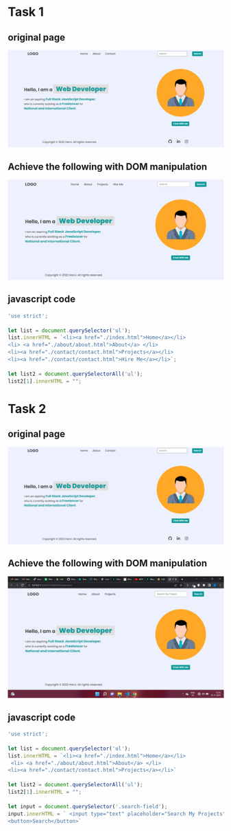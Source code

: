 # Task 1

## original page
![alt text](./original.PNG)
## Achieve the following with DOM manipulation
![alt text](./task1Output.png)

## javascript code
```js
'use strict';

let list = document.querySelector('ul');
list.innerHTML = `<li><a href="./index.html">Home</a></li>
<li> <a href="./about/about.html">About</a> </li>
<li><a href="./contact/contact.html">Projects</a></li>
<li><a href="./contact/contact.html">Hire Me</a></li>`;

let list2 = document.querySelectorAll('ul');
list2[1].innerHTML = "";
```
# Task 2
## original page
![alt text](./original.PNG)
## Achieve the following with DOM manipulation
![alt text](./task2Output.png)

## javascript code
```js
'use strict';

let list = document.querySelector('ul');
list.innerHTML = `<li><a href="./index.html">Home</a></li>
 <li> <a href="./about/about.html">About</a> </li>
<li><a href="./contact/contact.html">Projects</a></li>`

let list2 = document.querySelectorAll('ul');
list2[1].innerHTML = "";

let input = document.querySelector('.search-field');
input.innerHTML = ` <input type="text" placeholder="Search My Projects" />
<button>Search</button>`
```
